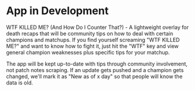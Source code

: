 # App in Development
WTF KILLED ME? (And How Do I Counter That?) - A lightweight overlay for death recaps that will be community tips on how to deal with certain champions and matchups. If you find yourself screaming "WTF KILLED ME?" and want to know how to fight it, just hit the "WTF" key and view general champion weaknesses plus specific tips for your matchup.

The app will be kept up-to-date with tips through community involvement, not patch notes scraping. If an update gets pushed and a champion gets changed, we'll mark it as "New as of x day" so that people will know the data is old.
